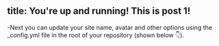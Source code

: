  title: You're up and running! This is post 1!
 ---
 
-Next you can update your site name, avatar and other options using the _config.yml file in the root of your repository (shown below :point_down:).

